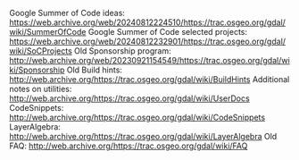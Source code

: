 Google Summer of Code ideas: https://web.archive.org/web/20240812224510/https://trac.osgeo.org/gdal/wiki/SummerOfCode
Google Summer of Code selected projects: https://web.archive.org/web/20240812232901/https://trac.osgeo.org/gdal/wiki/SoCProjects
Old Sponsorship program: http://web.archive.org/web/20230921154549/https://trac.osgeo.org/gdal/wiki/Sponsorship
Old Build hints: http://web.archive.org/https://trac.osgeo.org/gdal/wiki/BuildHints
Additional notes on utilities: http://web.archive.org/https://trac.osgeo.org/gdal/wiki/UserDocs
CodeSnippets: http://web.archive.org/https://trac.osgeo.org/gdal/wiki/CodeSnippets
LayerAlgebra: http://web.archive.org/https://trac.osgeo.org/gdal/wiki/LayerAlgebra
Old FAQ: http://web.archive.org/https://trac.osgeo.org/gdal/wiki/FAQ
